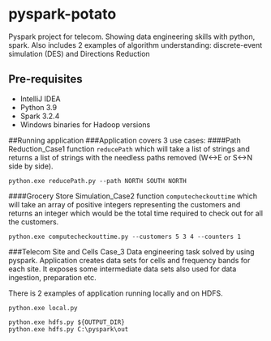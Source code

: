 # pyspark-potato
Pyspark project for telecom. Showing data engineering skills with python, spark.
Also includes 2 examples of algorithm understanding: discrete-event simulation (DES) and Directions Reduction
## Pre-requisites ##

* IntelliJ IDEA
* Python 3.9
* Spark 3.2.4
* Windows binaries for Hadoop versions

##Running application
###Application covers 3 use cases:
####Path Reduction_Case1
function `reducePath` which will take a list of strings and returns a list of strings with the needless paths removed (W<->E or S<->N side by side).

```shell
python.exe reducePath.py --path NORTH SOUTH NORTH
```

####Grocery Store Simulation_Case2
function `computecheckouttime` which will take an array of positive integers representing the customers and returns an integer which would be the total time required to check out for all the customers.
```shell
python.exe computecheckouttime.py --customers 5 3 4 --counters 1
```
###Telecom Site and Cells Case_3
Data engineering task solved by using pyspark. Application creates data sets for cells and frequency bands for each site.
It exposes some intermediate data sets also used for data ingestion, preparation etc.

There is 2 examples of application running locally and on HDFS.

```shell
python.exe local.py
```
```shell
python.exe hdfs.py ${OUTPUT_DIR}
python.exe hdfs.py C:\pyspark\out
```